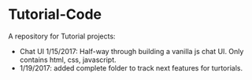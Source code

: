 # Tutorial-Code

A repository for Tutorial projects:

* Chat UI 1/15/2017: Half-way through building a vanilla js chat UI. Only contains html, css, javascript.
* 1/19/2017: added complete folder to track next features for turtorials.
